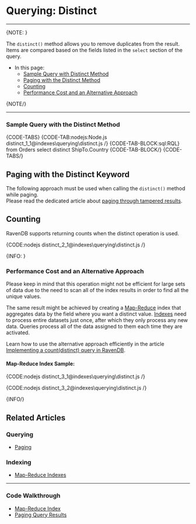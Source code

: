 # Querying: Distinct
---

{NOTE: }

The `distinct()` method allows you to remove duplicates from the result. Items are compared based on the fields listed in the `select` section of the query. 

* In this page:
   * [Sample Query with Distinct Method](../../indexes/querying/distinct#sample-query-with-the-distinct-method)
   * [Paging with the Distinct Method](../../indexes/querying/distinct#paging-with-the-distinct-method)
   * [Counting](../../indexes/querying/distinct#counting)
   * [Performance Cost and an Alternative Approach](../../indexes/querying/distinct#performance-cost-and-an-alternative-approach)

{NOTE/}

---

### Sample Query with the Distinct Method

{CODE-TABS}
{CODE-TAB:nodejs:Node.js distinct_1_1@indexes\querying\distinct.js /}
{CODE-TAB-BLOCK:sql:RQL}
from Orders 
select distinct ShipTo.Country 
{CODE-TAB-BLOCK/}
{CODE-TABS/}

## Paging with the Distinct Keyword

The following approach must be used when calling the `distinct()` method while paging.  
Please read the dedicated article about [paging through tampered results](../../indexes/querying/paging#paging-through-tampered-results).  

## Counting

RavenDB supports returning counts when the distinct operation is used.

{CODE:nodejs distinct_2_1@indexes\querying\distinct.js /}

{INFO: }

### Performance Cost and an Alternative Approach

Please keep in mind that this operation might not be efficient for large sets of data due to the need to scan all of the index results in order to find all the unique values.

The same result might be achieved by creating a [Map-Reduce](../../indexes/map-reduce-indexes) index that aggregates data by the field where you want a distinct value. 
[Indexes](../../indexes/creating-and-deploying) need to process entire datasets just once, after which they only process any new data. 
Queries process all of the data assigned to them each time they are activated.

Learn how to use the alternative approach efficiently in the article [Implementing a count(distinct) query in RavenDB](https://ravendb.net/articles/implementing-a-countdistinct-query-in-ravendb).

#### Map-Reduce Index Sample:

{CODE:nodejs distinct_3_1@indexes\querying\distinct.js /}

{CODE:nodejs distinct_3_2@indexes\querying\distinct.js /}

{INFO/}

## Related Articles

### Querying

- [Paging](../../indexes/querying/paging)

### Indexing

- [Map-Reduce Indexes](../../indexes/map-reduce-indexes)

---

### Code Walkthrough

- [Map-Reduce Index](https://demo.ravendb.net/demos/csharp/static-indexes/map-reduce-index)
- [Paging Query Results](https://demo.ravendb.net/demos/csharp/queries/paging-query-results)
